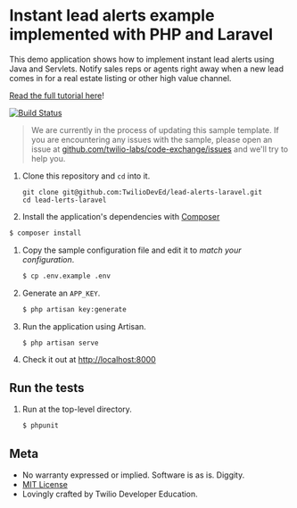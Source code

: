 # Instant lead alerts example implemented with PHP and Laravel

This demo application shows how to implement instant lead alerts using Java and
Servlets. Notify sales reps or agents right away when a new lead comes in for
a real estate listing or other high value channel.

[Read the full tutorial here](https://www.twilio.com/docs/tutorials/walkthrough/lead-alerts/php/laravel)!


[![Build Status](https://travis-ci.org/TwilioDevEd/lead-alerts-laravel.svg)](https://travis-ci.org/TwilioDevEd/lead-alerts-laravel)

> We are currently in the process of updating this sample template. If you are encountering any issues with the sample, please open an issue at [github.com/twilio-labs/code-exchange/issues](https://github.com/twilio-labs/code-exchange/issues) and we'll try to help you.

1. Clone this repository and `cd` into it.
   ```
   git clone git@github.com:TwilioDevEd/lead-alerts-laravel.git
   cd lead-lerts-laravel
   ```

1. Install the application's dependencies with [Composer](https://getcomposer.org/)

  ```bash
  $ composer install
  ```

1. Copy the sample configuration file and edit it to _match your configuration_.

   ```bash
   $ cp .env.example .env
   ```

1. Generate an `APP_KEY`.

   ```bash
   $ php artisan key:generate
   ```

1. Run the application using Artisan.

   ```bash
   $ php artisan serve
   ```

1. Check it out at [http://localhost:8000](http://localhost:8000)

## Run the tests

1. Run at the top-level directory.

   ```bash
   $ phpunit
   ```

## Meta

* No warranty expressed or implied. Software is as is. Diggity.
* [MIT License](http://www.opensource.org/licenses/mit-license.html)
* Lovingly crafted by Twilio Developer Education.
